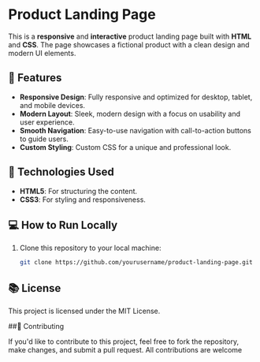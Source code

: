 
# Product Landing Page

This is a **responsive** and **interactive** product landing page built with **HTML** and **CSS**. The page showcases a fictional product with a clean design and modern UI elements.

## 🚀 Features

- **Responsive Design**: Fully responsive and optimized for desktop, tablet, and mobile devices.
- **Modern Layout**: Sleek, modern design with a focus on usability and user experience.
- **Smooth Navigation**: Easy-to-use navigation with call-to-action buttons to guide users.
- **Custom Styling**: Custom CSS for a unique and professional look.

## 🔧 Technologies Used

- **HTML5**: For structuring the content.
- **CSS3**: For styling and responsiveness.

## 💻 How to Run Locally

1. Clone this repository to your local machine:
   ```bash
   git clone https://github.com/yourusername/product-landing-page.git
## 📚 License
This project is licensed under the MIT License.

##🤝 Contributing

If you'd like to contribute to this project, feel free to fork the repository, make changes, and submit a pull request. All contributions are welcome
